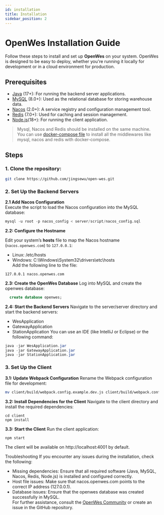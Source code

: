 ```yaml
---
id: installation
title: Installation
sidebar_position: 2
---
```


# OpenWes Installation Guide

Follow these steps to install and set up **OpenWes** on your system. OpenWes is designed to be easy to deploy, whether you're running it locally for development or in a cloud environment for production.

## Prerequisites

- [Java](https://www.java.com/) (17+): For running the backend server applications.
- [MySQL](https://www.mysql.com/) (8.0+): Used as the relational database for storing warehouse data.
- [Nacos](https://nacos.io/) (2.0+): A service registry and configuration management tool.
- [Redis](https://redis.io/) (7.0+): Used for caching and session management.
- [Node.js](https://nodejs.org/)(18+): For running the client application.

> Mysql, Nacos and Redis should be installed on the same machine.
> You can use [docker-compose file](/docker/docker-compose.yml) to install all the middlewares like mysql, nacos and redis with docker-compose.
## Steps

### 1. Clone the repository:
   ```bash
   git clone https://github.com/jingsewu/open-wes.git
   ```
### 2. Set Up the Backend Servers

**2.1 Add Nacos Configuration**  
Execute the script to load the Nacos configuration into the MySQL database:

```sql
mysql -u root -p nacos_config < server/script/nacos_config.sql
```
**2.2: Configure the Hostname**

Edit your system’s **hosts** file to map the Nacos hostname (```nacos.openwes.com```) to ```127.0.0.1```:

* Linux: /etc/hosts
* Windows: C:\Windows\System32\drivers\etc\hosts  
Add the following line to the file:

```127.0.0.1 nacos.openwes.com```

**2.3: Create the OpenWes Database**
Log into MySQL and create the openwes database:

  ```sql
    create database openwes;
  ```
**2.4: Start the Backend Servers**
Navigate to the server/server directory and start the backend servers:

* WesApplication
* GatewayApplication
* StationApplication
  You can use an IDE (like IntelliJ or Eclipse) or the following command:

```java
java -jar WesApplication.jar
java -jar GatewayApplication.jar
java -jar StationApplication.jar
```

### 3. Set Up the Client

**3.1: Update Webpack Configuration**
Rename the Webpack configuration file for development:
```bash
mv client/build/webpack.config.example.dev.js client/build/webpack.config.dev.js
```
**3.2: Install Dependencies for the Client**
Navigate to the client directory and install the required dependencies:
```npm
cd client
npm install
```
**3.3: Start the Client**
Run the client application:
```npm
npm start
```
The client will be available on http://localhost:4001 by default.

Troubleshooting
If you encounter any issues during the installation, check the following:

* Missing dependencies: Ensure that all required software (Java, MySQL, Nacos, Redis, Node.js) is installed and configured correctly.
* Host file issues: Make sure that nacos.openwes.com points to the correct IP address (127.0.0.1).
* Database issues: Ensure that the openwes database was created successfully in MySQL.  
For further assistance, consult the [OpenWes Community](https://github.com/jingsewu/open-wes/issues) or create an issue in the GitHub repository.
